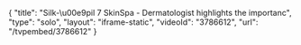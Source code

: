 {
    "title": "Silk-\u00e9pil 7 SkinSpa - Dermatologist highlights the importanc",
    "type": "solo",
    "layout": "iframe-static",
    "videoId": "3786612",
    "url": "\/tvpembed\/3786612"
}